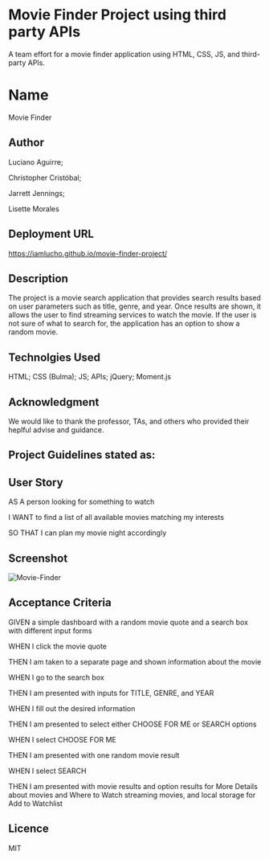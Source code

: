 # Movie Finder Project using third party APIs
A team effort for a movie finder application using HTML, CSS, JS, and third-party APIs.

# Name
Movie Finder

## Author 
Luciano Aguirre;

Christopher Cristóbal;

Jarrett Jennings;

Lisette Morales

## Deployment URL
https://iamlucho.github.io/movie-finder-project/

## Description
The project is a movie search application that provides search results based on user parameters such as title, genre, and year. Once results are shown, it allows the user to find streaming services to watch the movie. If the user is not sure of what to search for, the application has an option to show a random movie.

## Technolgies Used
HTML; CSS (Bulma); JS; APIs; jQuery; Moment.js

## Acknowledgment
We would like to thank the professor, TAs, and others who provided their heplful advise and guidance.

## Project Guidelines stated as:

## User Story
AS A person looking for something to watch

I WANT to find a list of all available movies matching my interests

SO THAT I can plan my movie night accordingly

## Screenshot
![Movie-Finder](https://user-images.githubusercontent.com/113862182/201781155-1e1dd1ad-3d5f-477b-b961-604189de2eed.png)

## Acceptance Criteria
GIVEN a simple dashboard with a random movie quote and a search box with different input forms

WHEN I click the movie quote

THEN I am taken to a separate page and shown information about the movie

WHEN I go to the search box

THEN I am presented with inputs for TITLE, GENRE, and YEAR 

WHEN I fill out the desired information

THEN I am presented to select either CHOOSE FOR ME or SEARCH options

WHEN I select CHOOSE FOR ME

THEN I am presented with one random movie result

WHEN I select SEARCH

THEN I am presented with movie results and option results for More Details about movies and Where to Watch streaming movies, and local storage for Add to Watchlist

## Licence
MIT



